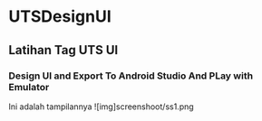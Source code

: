 # UTSDesignUI
## Latihan Tag UTS UI

### Design UI and Export To Android Studio And PLay with Emulator
Ini adalah tampilannya
![img]screenshoot/ss1.png
